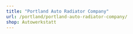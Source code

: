 ```yaml
---
title: "Portland Auto Radiator Company"
url: /portland/portland-auto-radiator-company/
shop: Autowerkstatt
---
```

